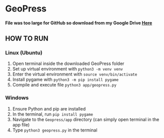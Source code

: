 # GeoPress
#### File was too large for GitHub so download from my Google Drive [Here](https://drive.google.com/drive/folders/13yaSCacEWl7d1Ysnn20youvuCjJuzVsG?usp=drive_link)

## HOW TO RUN

### Linux (Ubuntu)
1. Open terminal inside the downloaded GeoPress folder
2. Set up virtual environment with ``` python3 -m venv venv ```
3. Enter the virtual environment with ``` source venv/bin/activate ```
4. Install pygame with ``` python3 -m pip install pygame ```
5. Compile and execute file ``` python3 app/geopress.py ```

### Windows
1. Ensure Python and pip are installed
2. In the terminal, run ``` pip install pygame ```
3. Navigate to the ``` Geopress/app ``` directory (can simply open terminal in the app file)
4. Type ``` python3 geopress.py ``` in the terminal

